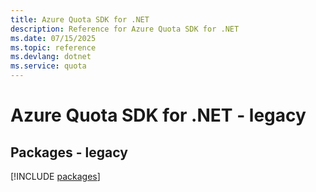 ```yaml
---
title: Azure Quota SDK for .NET
description: Reference for Azure Quota SDK for .NET
ms.date: 07/15/2025
ms.topic: reference
ms.devlang: dotnet
ms.service: quota
---
```

# Azure Quota SDK for .NET - legacy
## Packages - legacy
[!INCLUDE [packages](quota-index.md)]